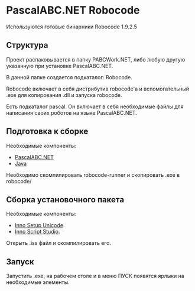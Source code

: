 # PascalABC.NET Robocode

Используются готовые бинарники Robocode 1.9.2.5

## Структура

Проект распаковывается в папку PABCWork.NET, либо любую другую указанную при установке PascalABC.NET.

В данной папке создается подкаталог: Robocode.

Robocode включает в себя дистрибутив robocode'а и вспомогательный .exe для копирования .dll и запуска robocode.

Есть подкаталог pascal. Он включает в себя необходимые файлы для написания своих роботов на языке PascalABC.NET.

## Подготовка к сборке

Необходимые компоненты:
  * [PascalABC.NET](http://pascalabc.net/)
  * [Java](https://java.com/)

Необходимо скомпилировать robocode-runner и скопировать .exe в robocode/

## Сборка установочного пакета

Необходимые компоненты:
  * [Inno Setup Unicode](http://www.jrsoftware.org/isdl.php).
  * [Inno Script Studio](https://www.kymoto.org/products/inno-script-studio/downloads).

Открыть .iss файл и скомпилировать его.

## Запуск

Запустить .exe, на рабочем столе и в меню ПУСК появятся ярлыки на необходимые элементы.

